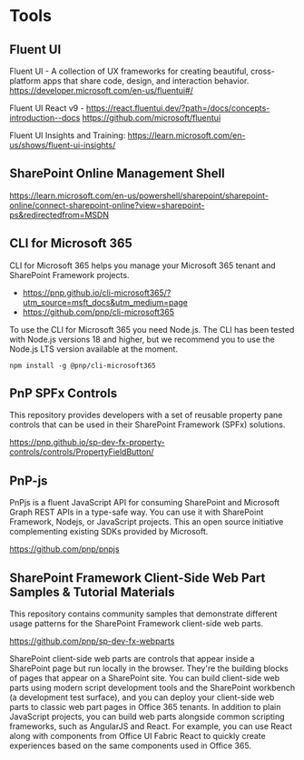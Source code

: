 # Tools

## Fluent UI

Fluent UI - A collection of UX frameworks for creating beautiful, cross-platform apps that share code, design, and interaction behavior. https://developer.microsoft.com/en-us/fluentui#/

Fluent UI React v9 - https://react.fluentui.dev/?path=/docs/concepts-introduction--docs
https://github.com/microsoft/fluentui

Fluent UI Insights and Training: https://learn.microsoft.com/en-us/shows/fluent-ui-insights/

## SharePoint Online Management Shell

https://learn.microsoft.com/en-us/powershell/sharepoint/sharepoint-online/connect-sharepoint-online?view=sharepoint-ps&redirectedfrom=MSDN

## CLI for Microsoft 365

CLI for Microsoft 365 helps you manage your Microsoft 365 tenant and SharePoint Framework projects.

- https://pnp.github.io/cli-microsoft365/?utm_source=msft_docs&utm_medium=page
- https://github.com/pnp/cli-microsoft365

To use the CLI for Microsoft 365 you need Node.js. The CLI has been tested with Node.js versions 18 and higher, but we recommend you to use the Node.js LTS version available at the moment.

`npm install -g @pnp/cli-microsoft365`

## PnP SPFx Controls

This repository provides developers with a set of reusable property pane controls that can be used in their SharePoint Framework (SPFx) solutions.

https://pnp.github.io/sp-dev-fx-property-controls/controls/PropertyFieldButton/

## PnP-js

PnPjs is a fluent JavaScript API for consuming SharePoint and Microsoft Graph REST APIs in a type-safe way. You can use it with SharePoint Framework, Nodejs, or JavaScript projects. This an open source initiative complementing existing SDKs provided by Microsoft.

https://github.com/pnp/pnpjs

## SharePoint Framework Client-Side Web Part Samples & Tutorial Materials

This repository contains community samples that demonstrate different usage patterns for the SharePoint Framework client-side web parts.

https://github.com/pnp/sp-dev-fx-webparts

SharePoint client-side web parts are controls that appear inside a SharePoint page but run locally in the browser. They're the building blocks of pages that appear on a SharePoint site. You can build client-side web parts using modern script development tools and the SharePoint workbench (a development test surface), and you can deploy your client-side web parts to classic web part pages in Office 365 tenants. In addition to plain JavaScript projects, you can build web parts alongside common scripting frameworks, such as AngularJS and React. For example, you can use React along with components from Office UI Fabric React to quickly create experiences based on the same components used in Office 365.



